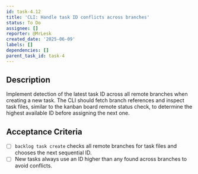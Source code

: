 ```yaml
---
id: task-4.12
title: 'CLI: Handle task ID conflicts across branches'
status: To Do
assignee: []
reporter: @MrLesk
created_date: '2025-06-09'
labels: []
dependencies: []
parent_task_id: task-4
---
```

## Description
Implement detection of the latest task ID across all remote branches when creating a new task. The CLI should fetch branch references and inspect task files, similar to the kanban board remote status check, to determine the highest available ID before assigning the next one.

## Acceptance Criteria
- [ ] `backlog task create` checks all remote branches for task files and chooses the next sequential ID.
- [ ] New tasks always use an ID higher than any found across branches to avoid conflicts.